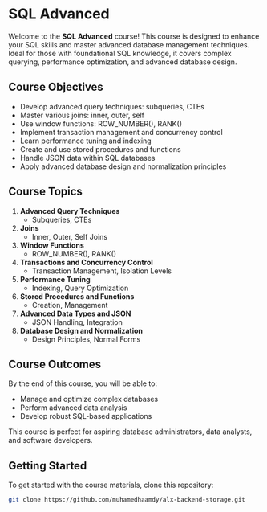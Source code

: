 # SQL Advanced

Welcome to the **SQL Advanced** course! This course is designed to enhance your SQL skills and master advanced database management techniques. Ideal for those with foundational SQL knowledge, it covers complex querying, performance optimization, and advanced database design.

## Course Objectives
- Develop advanced query techniques: subqueries, CTEs
- Master various joins: inner, outer, self
- Use window functions: ROW_NUMBER(), RANK()
- Implement transaction management and concurrency control
- Learn performance tuning and indexing
- Create and use stored procedures and functions
- Handle JSON data within SQL databases
- Apply advanced database design and normalization principles

## Course Topics
1. **Advanced Query Techniques**
   - Subqueries, CTEs
2. **Joins**
   - Inner, Outer, Self Joins
3. **Window Functions**
   - ROW_NUMBER(), RANK()
4. **Transactions and Concurrency Control**
   - Transaction Management, Isolation Levels
5. **Performance Tuning**
   - Indexing, Query Optimization
6. **Stored Procedures and Functions**
   - Creation, Management
7. **Advanced Data Types and JSON**
   - JSON Handling, Integration
8. **Database Design and Normalization**
   - Design Principles, Normal Forms

## Course Outcomes
By the end of this course, you will be able to:
- Manage and optimize complex databases
- Perform advanced data analysis
- Develop robust SQL-based applications

This course is perfect for aspiring database administrators, data analysts, and software developers.

## Getting Started
To get started with the course materials, clone this repository:

```sh
git clone https://github.com/muhamedhaamdy/alx-backend-storage.git

